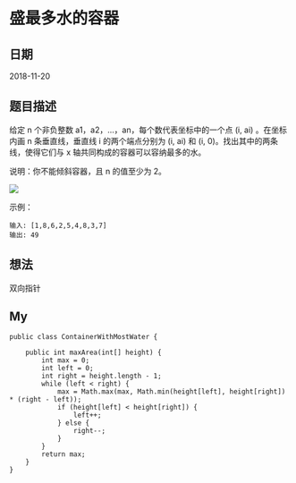# 盛最多水的容器

## 日期

2018-11-20

## 题目描述

给定 n 个非负整数 a1，a2，...，an，每个数代表坐标中的一个点 (i, ai) 。在坐标内画 n 条垂直线，垂直线 i 的两个端点分别为 (i, ai) 和 (i, 0)。找出其中的两条线，使得它们与 x 轴共同构成的容器可以容纳最多的水。

说明：你不能倾斜容器，且 n 的值至少为 2。

![](http://cdn.heroxu.com/20181119154263741313223.png)


示例：

```
输入: [1,8,6,2,5,4,8,3,7]
输出: 49
```

## 想法

双向指针

## My

```
public class ContainerWithMostWater {

    public int maxArea(int[] height) {
        int max = 0;
        int left = 0;
        int right = height.length - 1;
        while (left < right) {
            max = Math.max(max, Math.min(height[left], height[right]) * (right - left));
            if (height[left] < height[right]) {
                left++;
            } else {
                right--;
            }
        }
        return max;
    }
}
```